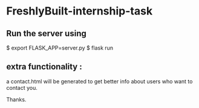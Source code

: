 # FreshlyBuilt-internship-task

## Run the server using
$ export FLASK_APP=server.py
$ flask run

## extra functionality :
a contact.html will be generated to get better info about users who want to contact you.

Thanks.
